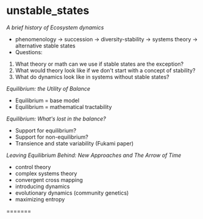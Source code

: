 unstable_states
===============

*A brief history of Ecosystem dynamics* 
- phenomenology -> succession -> diversity-stability -> systems theory -> alternative stable states
- Questions:
1. What theory or math can we use if stable states are the exception?
2. What would theory look like if we don't start with a concept of stability?
3. What do dynamics look like in systems without stable states?

*Equilibrium: the Utility of Balance*
- Equilibrium = base model
- Equilibrium = mathematical tractability

*Equilibrium: What's lost in the balance?* 
- Support for equilibrium? 
- Support for non-equilibrium?
- Transience and state variability (Fukami paper)

*Leaving Equilibrium Behind: New Approaches and The Arrow of Time*
- control theory
- complex systems theory
- convergent cross mapping
- introducing dynamics
- evolutionary dynamics (community genetics)
- maximizing entropy

=======

